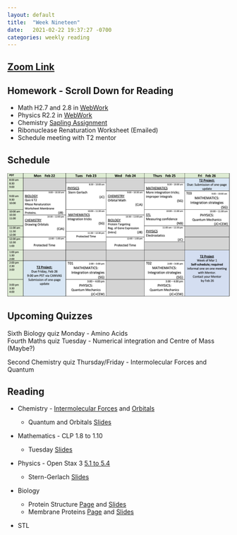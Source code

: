 ```yaml
---
layout: default
title:  "Week Nineteen"
date:   2021-02-22 19:37:27 -0700
categories: weekly reading
---
```

## [Zoom Link](https://ubc.zoom.us/j/69489092134?pwd=ZTRxOFNmRmNVT3NpWVhmV0VDTEpyUT09)

## Homework - Scroll Down for Reading
- Math H2.7 and 2.8 in [WebWork](https://webwork.elearning.ubc.ca/webwork2/2020W1-2_SCIE_010_001/)
- Physics R2.2 in [WebWork](https://webwork.elearning.ubc.ca/webwork2/2020W1-2_SCIE_010_001/)
- Chemistry [Sapling Assignment](https://canvas.ubc.ca/courses/62920/assignments/826652?module_item_id=2896149)
- Ribonuclease Renaturation Worksheet (Emailed)
- Schedule meeting with T2 mentor


## Schedule

![Week Nineteen Schedule](/assets/w19schedule.png)

## Upcoming Quizzes

Sixth Biology quiz Monday - Amino Acids    
Fourth Maths quiz Tuesday - Numerical integration and Centre of Mass (Maybe?)    
<!-- First Maths test Thursday - All Integration Covered so far      -->
<!-- Second Physics quiz Thursday/Friday - Waves Classical and Quantum     -->
Second Chemistry quiz Thursday/Friday - Intermolecular Forces and Quantum   

## Reading

- Chemistry - [Intermolecular Forces](https://canvas.ubc.ca/courses/62920/modules/items/2875691) and [Orbitals](https://chem.libretexts.org/Bookshelves/General_Chemistry/Map%3A_General_Chemistry_(Petrucci_et_al.)/08%3A_Electrons_in_Atoms)
    - Quantum and Orbitals [Slides](https://canvas.ubc.ca/courses/62920/files/12882773?wrap=1)

	
- Mathematics - <!-- 7 on [Active Calculus](https://activecalculus.org/) and -->CLP 1.8 to 1.10
    - Tuesday [Slides](https://canvas.ubc.ca/courses/62921/files/13148734?wrap=1)


- Physics - <!--[Waves on WebWork](https://webwork.elearning.ubc.ca/webwork2/2020W1-2_SCIE_010_001/) -->Open Stax 3 [5.1 to 5.4](https://openstax.org/books/university-physics-volume-3/pages/5-1-invariance-of-physical-laws)<!-- Vol. 1 Ch. 16, 18, Vol. 3 Ch. 3.1 and 3.2 -->
    - Stern-Gerlach [Slides](https://canvas.ubc.ca/courses/62922/files/13159300?wrap=1)

- Biology 
    - Protein Structure [Page](https://canvas.ubc.ca/courses/62806/pages/protein-structure?module_item_id=1883063) and [Slides](https://canvas.ubc.ca/courses/62806/files/8407385/download?wrap=1)
    - Membrane Proteins [Page](https://canvas.ubc.ca/courses/62806/pages/membrane-proteins?module_item_id=1883064) and [Slides](https://canvas.ubc.ca/courses/62806/files/8415142/download?wrap=1)


- STL